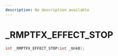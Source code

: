 ```yaml
---
description: No description available 
---
```


# _RMPTFX_EFFECT_STOP

```cpp
int _RMPTFX_EFFECT_STOP(int _Unk0);
```